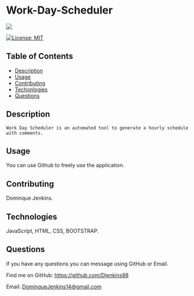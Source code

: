 # Work-Day-Scheduler

![](images/img1.png)


[![License: MIT](https://img.shields.io/badge/License-MIT-yellow.svg)](https://opensource.org/licenses/MIT)

    
## Table of Contents
 * [Description](#Description)
 * [Usage](#Usage)
 * [Contributing](#Contributing)
 * [Techonlogies](#Technologies)
 * [Questions](#Questions)

 ## Description
    Work Day Scheduler is an automated tool to generate a hourly schedule with comments.

 ## Usage
 You can use Github to freely use the application.

 ## Contributing
 Dominque Jenkins.

 ## Technologies
 JavaScript, HTML, CSS, BOOTSTRAP.

 ## Questions
 If you have any questions you can message using GitHub or Email.
 
 Find me on GitHub: https://github.com/Djenkins88

 Email: DominqueJenkins14@gmail.com



